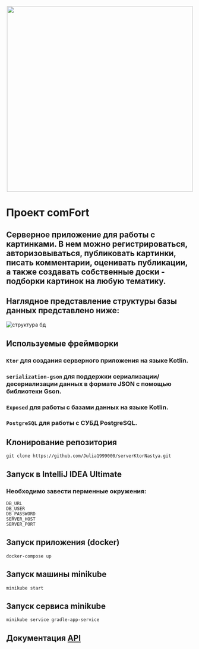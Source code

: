 <div id="header" align="center">
  <img src="https://github.com/Julia1999000/serverKtorNastya/assets/99553591/4c8117f0-24bb-45e7-a8c4-20d9680129e8" width="500">
</div>

# Проект comFort
## Серверное приложение для работы с картинками. В нем можно регистрироваться, авторизовываться, публиковать картинки, писать комментарии, оценивать публикации, а также создавать собственные доски - подборки картинок на любую тематику.
## Наглядное представление структуры базы данных представлено ниже:
![структура бд](https://github.com/Julia1999000/serverKtorNastya/assets/99553591/8d1a1a68-59d6-4687-bf26-23420d1b8f87)

## Используемые фреймворки
### `Ktor` для создания серверного приложения на языке Kotlin.
### `serialization-gson` для поддержки сериализации/десериализации данных в формате JSON с помощью библиотеки Gson.
### `Exposed` для работы с базами данных на языке Kotlin.
### `PostgreSQL` для работы с СУБД PostgreSQL.

## Клонирование репозитория
`git clone https://github.com/Julia1999000/serverKtorNastya.git`

## Запуск в IntelliJ IDEA Ultimate
### Необходимо завести перменные окружения: 
```
DB_URL
DB_USER
DB_PASSWORD
SERVER_HOST
SERVER_PORT
```

## Запуск приложения (docker)
`docker-compose up`

## Запуск машины minikube
`minikube start`

## Запуск сервиса minikube
`minikube service gradle-app-service`

## Документация [API](https://test-my.postman.co/workspaces)
